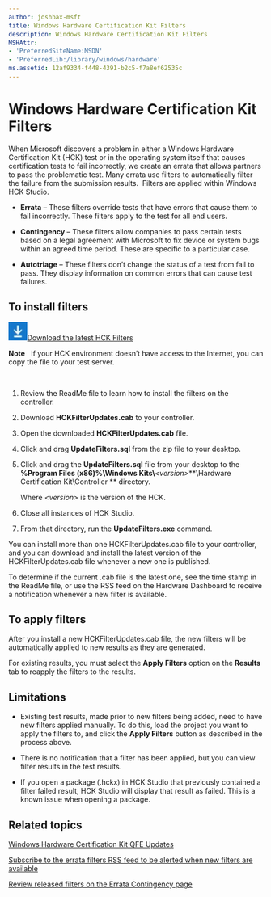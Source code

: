```yaml
---
author: joshbax-msft
title: Windows Hardware Certification Kit Filters
description: Windows Hardware Certification Kit Filters
MSHAttr:
- 'PreferredSiteName:MSDN'
- 'PreferredLib:/library/windows/hardware'
ms.assetid: 12af9334-f448-4391-b2c5-f7a8ef62535c
---
```


# Windows Hardware Certification Kit Filters


When Microsoft discovers a problem in either a Windows Hardware Certification Kit (HCK) test or in the operating system itself that causes certification tests to fail incorrectly, we create an errata that allows partners to pass the problematic test. Many errata use filters to automatically filter the failure from the submission results.  Filters are applied within Windows HCK Studio.

-   **Errata** – These filters override tests that have errors that cause them to fail incorrectly. These filters apply to the test for all end users.

-   **Contingency** – These filters allow companies to pass certain tests based on a legal agreement with Microsoft to fix device or system bugs within an agreed time period. These are specific to a particular case.

-   **Autotriage** – These filters don’t change the status of a test from fail to pass. They display information on common errors that can cause test failures.

## To install filters


![download image](images/downloadbutton.jpg)[Download the latest HCK Filters](http://sysdev.microsoft.com/member/SubmissionWizard/LegalExemptions/HCKFilterUpdates.cab)

**Note**  
If your HCK environment doesn’t have access to the Internet, you can copy the file to your test server.

 

1.  Review the ReadMe file to learn how to install the filters on the controller.

2.  Download **HCKFilterUpdates.cab** to your controller.

3.  Open the downloaded **HCKFilterUpdates.cab** file.

4.  Click and drag **UpdateFilters.sql** from the zip file to your desktop.

5.  Click and drag the **UpdateFilters.sql** file from your desktop to the **%Program Files (x86)%\\Windows Kits\\***&lt;version&gt;***\\Hardware Certification Kit\\Controller ** directory.

    Where *&lt;version&gt;* is the version of the HCK.

6.  Close all instances of HCK Studio.

7.  From that directory, run the **UpdateFilters.exe** command.

You can install more than one HCKFilterUpdates.cab file to your controller, and you can download and install the latest version of the HCKFilterUpdates.cab file whenever a new one is published.

To determine if the current .cab file is the latest one, see the time stamp in the ReadMe file, or use the RSS feed on the Hardware Dashboard to receive a notification whenever a new filter is available.

## To apply filters


After you install a new HCKFilterUpdates.cab file, the new filters will be automatically applied to new results as they are generated.

For existing results, you must select the **Apply Filters** option on the **Results** tab to reapply the filters to the results.

## Limitations


-   Existing test results, made prior to new filters being added, need to have new filters applied manually. To do this, load the project you want to apply the filters to, and click the **Apply Filters** button as described in the process above.

-   There is no notification that a filter has been applied, but you can view filter results in the test results.

-   If you open a package (.hckx) in HCK Studio that previously contained a filter failed result, HCK Studio will display that result as failed. This is a known issue when opening a package.

## Related topics


[Windows Hardware Certification Kit QFE Updates](windows-hardware-certification-kit-qfe-updates.md)

[Subscribe to the errata filters RSS feed to be alerted when new filters are available](http://sysdev.microsoft.com/member/SubmissionWizard/LegalExemptions/HCKFilterUpdates.xml)

[Review released filters on the Errata Contingency page](https://sysdev.microsoft.com/EC/)

 

 







